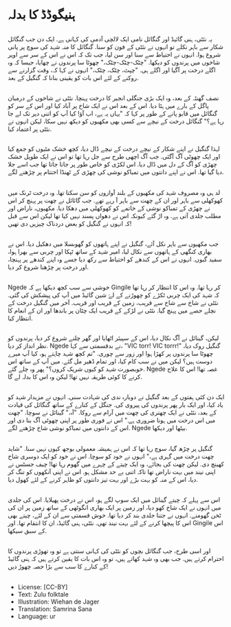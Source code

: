 # ہنیگوڈڈ کا بدلہ

##
یہ نئٹی، ہنی گائیڈ اور گنگائل نامی ایک لالچی آدمی کی کہانی ہے. ایک دن جب گنگائل شکار سے باہر نکلے تو انہوں نے نئٹی کے فون کو سنا. گنگائل کا منہ شہد کی سوچ پر پانی شروع ہوا. انہوں نے احتیاط سے سنا اور سن لیا، جب تک کہ اس نے اس کے سر سے اوپر شاخوں میں پرندوں کو دیکھا. "چٹک-چٹک-چٹک،" چھوٹا سا پرندوں نے چھایا، جیسا کہ وہ اگلے درخت پر آگیا اور اگلے ہی. "چپٹ، چٹک، چٹک،" انہوں نے کہا کہ، وقت گزارنے سے روکنے کے لئے اس بات کو یقینی بنانا کہ گنگیل کے بعد.

##
نصف گھنٹہ کے بعد، وہ ایک بڑی جنگلی انجیر کا درخت پہنچا. نئٹی نے شاخوں کے درمیان پاگل کے بارے میں ہٹا دیا. اس کے بعد اس نے ایک شاخ پر آباد کیا اور اس کے سر کو گنگائل میں قابو پانے کے طور پر کہا کہ "یہاں یہ ہے، اب آؤ! کیا آپ کو اتنی دیر تک لے جا رہا ہے؟" گنگائل درخت کے نیچے سے کسی بھی مکھیوں کو دیکھ نہیں سکا، لیکن انہوں نے نئٹی پر اعتماد کیا.

##
لہذا گنگیل نے اپنے شکار کے نیچے درخت کے نیچے ڈال دیا، کچھ خشک مٹیوں کو جمع کیا اور ایک چھوٹی آگ آگئی. جب آگ اچھی طرح سے جل رہا تھا تو اس نے ایک طویل خشک چھڑی کو آگ کے دل میں ڈال دیا. اس لکڑی کو خاص طور پر جانا جاتا تھا جب اسے جلا دیا گیا تھا. اس نے اپنے دانتوں میں تمباکو نوشی کی چھڑی کے ٹھنڈا اختتام پر چڑھنے لگے.

##
لد ہی وہ مصروف شہد کی مکھیوں کے بلند آوازوں کو سن سکتا تھا. وہ درخت ٹرنک میں کھوکھلی سے باہر اور ان کے چھت سے باہر آ رہے تھے. جب گائائل نے چھت پر پہنچ کر اس نے چھڑی کے تمباکو نوشی کے خاتمے کو کھوکھلی میں دھکا دیا. مکھیوں، ناراض اور مطلب جلدی آتی ہے. وہ اڑ گئے کیونکہ اس نے دھواں پسند نہیں کیا تھا لیکن اس سے قبل کہ انہوں نے گنگیل کو بعض دردناک چیزیں دی تھیں!

##
جب مکھیوں سے باہر نکل آئے، گنگیل نے اپنے ہاتھوں کو گھوںسلا میں دھکیل دیا. اس نے بھاری کنگھی کے ہاتھوں سے نکال لیا، امیر شہد کے ساتھ ٹپکا اور چربی سے بھرا ہوا، سفید گبوں. انہوں نے اس کے کندھے کو احتیاط سے رکھ دیا جسے وہ اپنے کندھے پر پہنچا، اور درخت پر چڑھنا شروع کر دیا.

##
Ngede خوشی سے سب کچھ دیکھا ہے کہ Gingile کر رہا تھا. وہ اس کا انتظار کر رہا تھا کہ شہد کی ایک چربی ٹکڑے کو چھوڑنے کے لۓ شین گائیڈ میں آپ کی پیشکش کی گئی. نئٹی نے شاخ سے شاخ سے قریب، زمین کے قریب اور قریب. آخر میں گنگیل درخت کے نچلے حصے میں پہنچ گیا. نئٹی نے لڑکے کے قریب ایک چٹان پر باندھا اور ان کے انعام کا انتظار کیا.

##
لیکن، گینائل نے آگ نکال دیا، اس کے سپیئر اٹھایا اور گھر چلنے شروع کر دیا، پرندوں کو نظر انداز کر دیا. Ngede نے بدقسمتی سے کہا، "VIC torr! VIC torrr!" گنگیل روک دیا، چھوٹا سا پرندوں پر کھڑا ہوا اور زور سے چوری. "تم کچھ شہد چاہتے ہو، کیا آپ میرے دوست ہیں؟ لیکن میں نے سب کام کیا، اور تمام ڈھیر مل گئے. میں آپ کے ساتھ اس خوبصورت شہد کو کیوں شریک کروں؟" پھر وہ چلے گئے. Ngede غصہ تھا! اس کا علاج کرنے کا کوئی طریقہ نہیں تھا! لیکن وہ اس کا بدلہ لے گا.

##
ایک دن کئی ہفتوں کے بعد گنگیل نے دوبارہ ندی کی شہادت سنی. انہوں نے مزیدار شہد کو یاد کیا، اور ایک بار پھر پرندوں کی پیروی کی. جنگل کے کنارے کے ساتھ گنگائل کی قیادت کے بعد، نئٹی نے ایک چھتری کی چھت میں آرام سے روکا. "آہ،" گینائل نے سوچا. "چھت میں اس درخت میں ہونا ضروری ہے." اس نے فوری طور پر اپنی چھوٹی آگ بنا دی اور اس کے دانتوں میں تمباکو نوشی شاخ چڑھنے لگے. Ngede بیٹھا اور دیکھا.

##
گنگیل پر چڑھ گیا، سوچ رہا تھا کہ اس نے ہمیشہ معمولی بوجھ کیوں نہیں سنا. "شاید چھت درخت میں گہری ہے،" انہوں نے خود کو سوچا. اس نے خود کو ایک دوسری شاخ کھینچ دی. لیکن چھت کی بجائے، وہ ایک چیتے کے چہرے میں گھوم رہا تھا! چیف جسٹس نے اپنی نیند میں بہت ناراض تھا تاکہ اتنی بے حد مشکل ہو. اس نے اپنی آنکھوں کو تنگ کر دیا، اس کے منہ کو بہت بڑے اور بہت تیز دانتوں کو ظاہر کرنے کے لئے کھول دیا.

##
اس سے پہلے کہ چیتے گینائل میں ایک سوپ لگے ہو، اس نے درخت پھیلایا. اس کی جلدی میں انہوں نے ایک شاخ کھو دیا، اور زمین پر ایک بھاری انگوٹھی کے ساتھ زمین پر ان کی ٹخن گھومنے. انہوں نے جتنا جلدی بند کر دیا تھا. خوش قسمتی سے ان کے لئے، چیتے بھی اس کا پیچھا کرنے کے لئے بہت نیند تھی. نئٹی، ہنی گائیڈ، ان کا انتقام تھا. اور Gingile اس کے سبق سیکھا.

##
اور اسی طرح، جب گنگائل بچوں کو نئٹی کی کہانی سنتی ہے تو وہ تھوڑی پرندوں کا احترام کرتے ہیں. جب بھی وہ شہد کھاتے ہیں، تو وہ اس بات کا یقین کرتے ہیں کہ ہنی گائیڈ کے کنارے کا سب سے بڑا حصہ چھوڑ دیں!

##
* License: [CC-BY]
* Text: Zulu folktale
* Illustration: Wiehan de Jager
* Translation: Samrina Sana
* Language: ur
